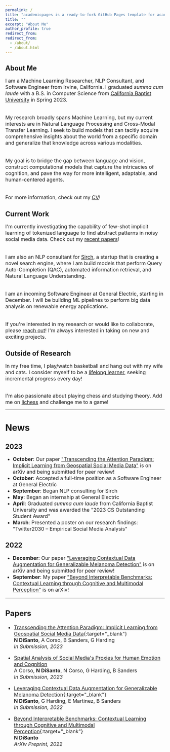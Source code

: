 ```yaml
---
permalink: /
title: "academicpages is a ready-to-fork GitHub Pages template for academic personal websites"
title: ""
excerpt: "About Me"
author_profile: true
redirect_from: 
redirect_from:
  - /about/
  - /about.html
---
```

## About Me
<font size="3">I am a Machine Learning Researcher, NLP Consultant, and Software Engineer from Irvine, California. I graduated <i>summa cum laude</i> with a B.S. in Computer Science from <a href="https://calbaptist.edu" target="_blank">California Baptist University</a> in Spring 2023.<br><br>

My research broadly spans Machine Learning, but my current interests are in Natural Language Processing and Cross-Modal Transfer Learning. I seek to build models that can tacitly acquire comprehensive insights about the world from a specific domain and generalize that knowledge across various modalities.<br><br>

My goal is to bridge the gap between language and vision, construct computational models that capture the intricacies of cognition, and pave the way for more intelligent, adaptable, and human-centered agents.<br><br>

For more information, check out my <a href="https://nickdisanto.github.io/assets/pdfs/NickDiSanto_CV.pdf" target="_blank">CV</a>!</font>

## Current Work
<font size="3">I'm currently investigating the capability of few-shot implicit learning of tokenized language to find abstract patterns in noisy social media data. Check out my <a href="https://scholar.google.com/citations?user=aZcG3noAAAAJ&hl=en&oi=ao" target="_blank">recent papers</a>!<br><br>

I am also an NLP consultant for <a href="https://bento.me/sirch" target="_blank">Sirch</a>, a startup that is creating a novel search engine, where I am build models that perform Query Auto-Completion (QAC), automated information retrieval, and Natural Language Understanding.<br><br>

I am an incoming Software Engineer at General Electric, starting in December. I will be building ML pipelines to perform big data analysis on renewable energy applications.<br><br>

If you're interested in my research or would like to collaborate, please <a href="mailto:nick.c.disanto@gmail.com">reach out</a>! I'm always interested in taking on new and exciting projects.</font>

## Outside of Research
<font size="3">In my free time, I play/watch basketball and hang out with my wife and cats. I consider myself to be a <a href="https://medium.com/dear-family/curiosity-is-your-superpower-how-to-become-a-lifelong-learner-8ca5eeb6fe37" target="_blank">lifelong learner</a>, seeking incremental progress every day!<br><br>

I'm also passionate about playing chess and studying theory. Add me on <a href="https://lichess.org/@/Ncd3030" target="_blank">lichess</a> and challenge me to a game!</font>

------------------
# News
## 2023
- <font size="3"><b>October</b>: Our paper <a href="https://arxiv.org/abs/2310.05378" target="_blank">"Transcending the Attention Paradigm: Implicit Learning from Geospatial Social Media Data"</a> is on arXiv and being submitted for peer review!</font>
- <font size="3"><b>October</b>: Accepted a full-time position as a Software Engineer at General Electric</font>
- <font size="3"><b>September</b>: Began NLP consulting for Sirch</font>
- <font size="3"><b>May</b>: Began an internship at General Electric</font>
- <font size="3"><b>April</b>: Graduated *summa cum laude* from California Baptist University and was awarded the "2023 CS Outstanding Student Award"</font>
- <font size="3"><b>March</b>: Presented a poster on our research findings: "Twitter2030 – Empirical Social Media Analysis"</font>

## 2022
- <font size="3"><b>December</b>: Our paper <a href="https://arxiv.org/abs/2212.05116" target="_blank">"Leveraging Contextual Data Augmentation for Generalizable Melanoma Detection"</a> is on arXiv and being submitted for peer review!
- <font size="3"><b>September</b>: My paper <a href="https://arxiv.org/abs/2304.00002" target="_blank">"Beyond Interpretable Benchmarks: Contextual Learning through Cognitive and Multimodal Perception"</a> is on arXiv!

------------------
## Papers

- [Transcending the Attention Paradigm: Implicit Learning from Geospatial Social Media Data](https://arxiv.org/abs/2310.05378){:target="_blank"} \
**N DiSanto**, A Corso, B Sanders, G Harding \
*In Submission, 2023*


- <ins>Spatial Analysis of Social Media's Proxies for Human Emotion and Cognition</ins> \
A Corso, **N DiSanto**, N Corso, G Harding, B Sanders \
*In Submission, 2023*


- [Leveraging Contextual Data Augmentation for Generalizable Melanoma Detection](https://arxiv.org/abs/2212.05116){:target="_blank"} \
**N DiSanto**, G Harding, E Martinez, B Sanders \
*In Submission, 2022*


- [Beyond Interpretable Benchmarks: Contextual Learning through Cognitive and Multimodal Perception](https://arxiv.org/abs/2304.00002){:target="_blank"} \
**N DiSanto** \
*ArXiv Preprint, 2022*
